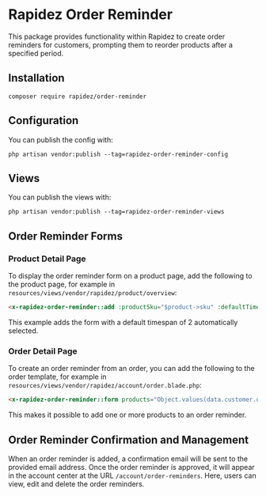 # Rapidez Order Reminder
This package provides functionality within Rapidez to create order reminders for customers, prompting them to reorder products after a specified period.

## Installation
```
composer require rapidez/order-reminder
```

## Configuration
You can publish the config with:
```
php artisan vendor:publish --tag=rapidez-order-reminder-config
```

## Views
You can publish the views with:
```
php artisan vendor:publish --tag=rapidez-order-reminder-views
```

## Order Reminder Forms
### Product Detail Page
To display the order reminder form on a product page, add the following to the product page, for example in `resources/views/vendor/rapidez/product/overview`:
```html
<x-rapidez-order-reminder::add :productSku="$product->sku" :defaultTimespan="2" />
```
This example adds the form with a default timespan of 2 automatically selected.

### Order Detail Page
To create an order reminder from an order, you can add the following to the order template, for example in `resources/views/vendor/rapidez/account/order.blade.php`:
```html
<x-rapidez-order-reminder::form products="Object.values(data.customer.orders.items[0].items)" key="product_sku" default-timespan="2" no-email />
```
This makes it possible to add one or more products to an order reminder.

## Order Reminder Confirmation and Management
When an order reminder is added, a confirmation email will be sent to the provided email address. Once the order reminder is approved, it will appear in the account center at the URL `/account/order-reminders`. Here, users can view, edit and delete the order reminders.
